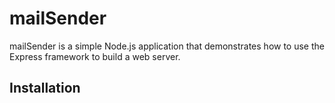 # mailSender

mailSender is a simple Node.js application that demonstrates how to use the Express framework to build a web server.

## Installation
